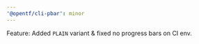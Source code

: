 ```yaml
---
'@opentf/cli-pbar': minor
---
```


Feature: Added `PLAIN` variant & fixed no progress bars on CI env.
